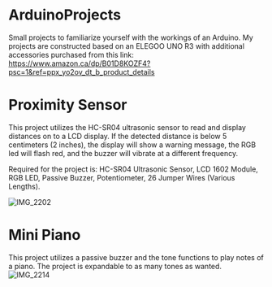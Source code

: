# ArduinoProjects
Small projects to familiarize yourself with the workings of an Arduino. My projects are constructed based on an ELEGOO UNO R3 with additional accessories purchased from this link: https://www.amazon.ca/dp/B01D8KOZF4?psc=1&ref=ppx_yo2ov_dt_b_product_details


# Proximity Sensor
This project utilizes the HC-SR04 ultrasonic sensor to read and display distances on to a LCD display. If the detected distance is below 5 centimeters (2 inches), the display will show a warning message, the RGB led will flash red, and the buzzer will vibrate at a different frequency. 

Required for the project is: HC-SR04 Ultrasonic Sensor, LCD 1602 Module, RGB LED, Passive Buzzer, Potentiometer, 26 Jumper Wires (Various Lengths).

![IMG_2202](https://github.com/sarthak-bali/ArduinoProjects/assets/93104515/57c0fbcf-42c8-479c-824e-2b497341ece8)


# Mini Piano
This project utilizes a passive buzzer and the tone functions to play notes of a piano. The project is expandable to as many tones as wanted.
![IMG_2214](https://github.com/sarthak-bali/ArduinoProjects/assets/93104515/f8e4c885-c9ce-45a6-aa2a-39e5c824cf2a)
